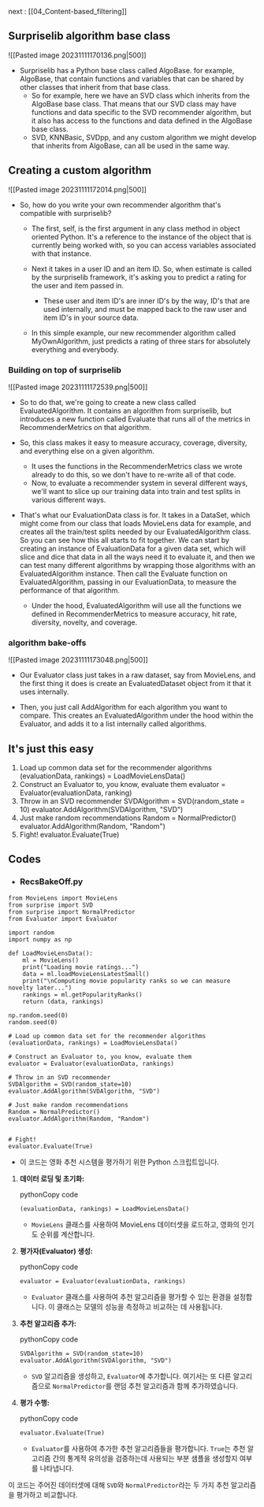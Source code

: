 next : [[04_Content-based_filtering]]
## Surpriselib algorithm base class
![[Pasted image 20231111170136.png|500]]
- Surpriselib has a Python base class called AlgoBase.
	for example, AlgoBase, that contain functions and variables that can be shared by other classes that inherit from that base class.
	- So for example, here we have an SVD class which inherits from the AlgoBase base class.
		That means that our SVD class may have functions and data specific to the SVD recommender algorithm, but it also has access to the functions and data defined in the AlgoBase base class.
	- SVD, KNNBasic, SVDpp, and any custom algorithm we might develop that inherits from AlgoBase, can all be used in the same way.

## Creating a custom algorithm
![[Pasted image 20231111172014.png|500]]
- So, how do you write your own recommender algorithm that's compatible with surpriselib?
	- The first, self, is the first argument in any class method in object oriented Python.
		It's a reference to the instance of the object that is currently being worked with,
		so you can access variables associated with that instance.
		
	- Next it takes in a user ID and an item ID.
		So, when estimate is called by the surpriselib framework,
		it's asking you to predict a rating
		for the user and item passed in.
		- These user and item ID's are inner ID's by the way,
			ID's that are used internally, and must be mapped back
			to the raw user and item ID's in your source data.
			
	- In this simple example, our new recommender algorithm called MyOwnAlgorithm, just predicts a rating of three stars for absolutely everything and everybody.

### Building on top of surpriselib
![[Pasted image 20231111172539.png|500]]
- So to do that, we're going to create a new class called EvaluatedAlgorithm.
	It contains an algorithm from surpriselib,
	but introduces a new function called Evaluate that runs all of the metrics
	in RecommenderMetrics on that algorithm.
	
- So, this class makes it easy to measure accuracy, coverage, 
	diversity, and everything else on a given algorithm.
	- It uses the functions in the RecommenderMetrics class
		we wrote already to do this,
		so we don't have to re-write all of that code.
	- Now, to evaluate a recommender system in several different ways,
		we'll want to slice up our training data
		into train and test splits in various different ways.
		
- That's what our EvaluationData class is for.
		It takes in a DataSet, which might come from our class
		that loads MovieLens data for example,
		and creates all the train/test splits needed
		by our EvaluatedAlgorithm class.
		So you can see how this all starts to fit together.
		We can start by creating an instance of EvaluationData
		for a given data set, which will slice and dice that data
		in all the ways need it to evaluate it,
		and then we can test many different algorithms
		by wrapping those algorithms
		with an EvaluatedAlgorithm instance.
		Then call the Evaluate function on EvaluatedAlgorithm,
		passing in our EvaluationData,
		to measure the performance of that algorithm.
		
	- Under the hood, EvaluatedAlgorithm will use
		all the functions we defined in RecommenderMetrics to measure accuracy, hit rate,
		diversity, novelty, and coverage.

### algorithm bake-offs
![[Pasted image 20231111173048.png|500]]
- Our Evaluator class just takes in a raw dataset, say from MovieLens, and the first thing it does
	is create an EvaluatedDataset object from it that it uses internally.
	
- Then, you just call AddAlgorithm for each algorithm you want to compare.
	This creates an EvaluatedAlgorithm
	under the hood within the Evaluator,
	and adds it to a list internally called algorithms.

## It's just this easy
1. Load up common data set for the recommender algorithms
   (evaluationData, rankings) = LoadMovieLensData()
2. Construct an Evaluator to, you know, evaluate them 
   evaluator = Evaluator(evaluationData, ranking)
3. Throw in an SVD recommender
   SVDAlgorithm = SVD(random_state = 10)
   evaluator.AddAlgorithm(SVDAlgorithm, "SVD")
4. Just make random recommendations
   Random = NormalPredictor()
   evaluator.AddAlgorithm(Random,  "Random")
5. Fight!
   evaluator.Evaluate(True)

## Codes
- ### RecsBakeOff.py
```run-python
from MovieLens import MovieLens
from surprise import SVD
from surprise import NormalPredictor
from Evaluator import Evaluator

import random
import numpy as np

def LoadMovieLensData():
    ml = MovieLens()
    print("Loading movie ratings...")
    data = ml.loadMovieLensLatestSmall()
    print("\nComputing movie popularity ranks so we can measure novelty later...")
    rankings = ml.getPopularityRanks()
    return (data, rankings)

np.random.seed(0)
random.seed(0)

# Load up common data set for the recommender algorithms
(evaluationData, rankings) = LoadMovieLensData()

# Construct an Evaluator to, you know, evaluate them
evaluator = Evaluator(evaluationData, rankings)

# Throw in an SVD recommender
SVDAlgorithm = SVD(random_state=10)
evaluator.AddAlgorithm(SVDAlgorithm, "SVD")

# Just make random recommendations
Random = NormalPredictor()
evaluator.AddAlgorithm(Random, "Random")


# Fight!
evaluator.Evaluate(True)
```
- 이 코드는 영화 추천 시스템을 평가하기 위한 Python 스크립트입니다.

1. **데이터 로딩 및 초기화:**
    
    pythonCopy code
    
    `(evaluationData, rankings) = LoadMovieLensData()`
    
    - `MovieLens` 클래스를 사용하여 MovieLens 데이터셋을 로드하고, 영화의 인기도 순위를 계산합니다.
2. **평가자(Evaluator) 생성:**
    
    pythonCopy code
    
    `evaluator = Evaluator(evaluationData, rankings)`
    
    - `Evaluator` 클래스를 사용하여 추천 알고리즘을 평가할 수 있는 환경을 설정합니다. 이 클래스는 모델의 성능을 측정하고 비교하는 데 사용됩니다.
3. **추천 알고리즘 추가:**
    
    pythonCopy code
    
    `SVDAlgorithm = SVD(random_state=10) evaluator.AddAlgorithm(SVDAlgorithm, "SVD")`
    
    - `SVD` 알고리즘을 생성하고, `Evaluator`에 추가합니다. 여기서는 또 다른 알고리즘으로 `NormalPredictor`를 랜덤 추천 알고리즘과 함께 추가하였습니다.
4. **평가 수행:**
    
    pythonCopy code
    
    `evaluator.Evaluate(True)`
    
    - `Evaluator`를 사용하여 추가한 추천 알고리즘들을 평가합니다. `True`는 추천 알고리즘 간의 통계적 유의성을 검증하는데 사용되는 부분 샘플을 생성할지 여부를 나타냅니다.
      
이 코드는 주어진 데이터셋에 대해 `SVD`와 `NormalPredictor`라는 두 가지 추천 알고리즘을 평가하고 비교합니다. 